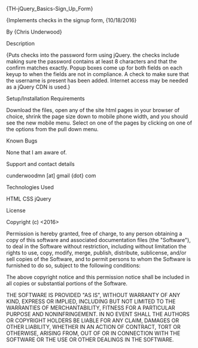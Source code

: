 {TH-jQuery_Basics-Sign_Up_Form}

{Implements checks in the signup form, {10/18/2016}

By {Chris Underwood}

Description

{Puts checks into the password form using jQuery. the checks include making sure the password contains at least 8 characters and that the confirm matches exactly. Popup boxes come up for both fields on each keyup to when the fields are not in compliance.  A check to make sure that the username is present has been added. Internet access may be needed as a jQuery CDN is used.}

Setup/Installation Requirements

Download the files, open any of the site html pages in your browser of choice, shrink the page size down to mobile phone width, and you should see the new mobile menu. Select on one of the pages by clicking on one of the options from the pull down menu.

Known Bugs

None that I am aware of.

Support and contact details

cunderwoodmn [at] gmail {dot} com

Technologies Used

HTML CSS jQuery

License

Copyright (c) <2016>

Permission is hereby granted, free of charge, to any person obtaining a copy of this software and associated documentation files (the "Software"), to deal in the Software without restriction, including without limitation the rights to use, copy, modify, merge, publish, distribute, sublicense, and/or sell copies of the Software, and to permit persons to whom the Software is furnished to do so, subject to the following conditions:

The above copyright notice and this permission notice shall be included in all copies or substantial portions of the Software.

THE SOFTWARE IS PROVIDED "AS IS", WITHOUT WARRANTY OF ANY KIND, EXPRESS OR IMPLIED, INCLUDING BUT NOT LIMITED TO THE WARRANTIES OF MERCHANTABILITY, FITNESS FOR A PARTICULAR PURPOSE AND NONINFRINGEMENT. IN NO EVENT SHALL THE AUTHORS OR COPYRIGHT HOLDERS BE LIABLE FOR ANY CLAIM, DAMAGES OR OTHER LIABILITY, WHETHER IN AN ACTION OF CONTRACT, TORT OR OTHERWISE, ARISING FROM, OUT OF OR IN CONNECTION WITH THE SOFTWARE OR THE USE OR OTHER DEALINGS IN THE SOFTWARE.
